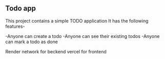 ## Todo app

This project contains a simple TODO application
It has the following features-

-Anyone can create a todo
-Anyone can see their existing todos
-Anyone can mark a todo as done


Render network for beckend
vercel for frontend